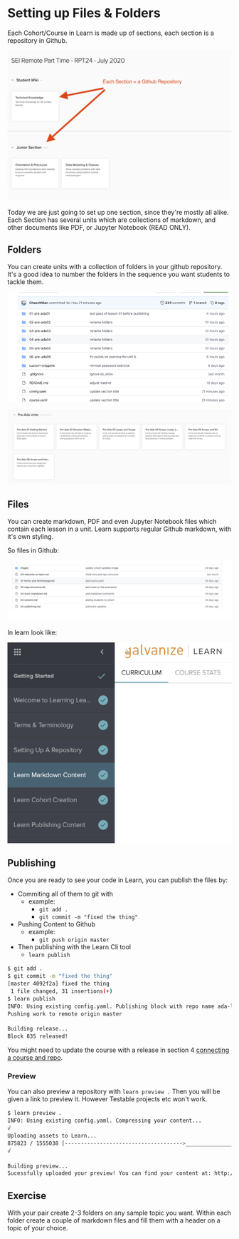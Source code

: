 
# Setting up Files & Folders

Each Cohort/Course in Learn is made up of sections, each section is a repository in Github.

![Learn Sections](images/learn-sections.png)

Today we are just going to set up one section, since they're mostly all alike.  Each Section has several units which are collections of markdown, and other documents like PDF, or Jupyter Notebook (READ ONLY).

## Folders

You can create units with a collection of folders in your github repository.  It's a good idea to number the folders in the sequence you want students to tackle them.  

![Github Repo Folders](images/github-unit-folders.png)

![Learn Unit Folders](images/learn-units.png)

## Files

You can create markdown, PDF and even Jupyter Notebook files which contain each lesson in a unit.  Learn supports regular Github markdown, with it's own styling.

So files in Github:

![Ada Github Files](images/github-files.png)

In learn look like:

![Learn Lessons](images/learn-lessons.png)

## Publishing

Once you are ready to see your code in Learn, you can publish the files by:

* Commiting all of them to git with
  * example:  
    * `git add .`
    * `git commit -m "fixed the thing"`
* Pushing Content to Github
  * example:
    * `git push origin master`
* Then publishing with the Learn Cli tool
  * `learn publish`


```bash
$ git add .                                
$ git commit -m "fixed the thing"          
[master 4092f2a] fixed the thing
 1 file changed, 31 insertions(+)
$ learn publish  
INFO: Using existing config.yaml. Publishing block with repo name ada-learn-workshop
Pushing work to remote origin master

Building release...
Block 835 released!
```

You might need to update the course with a release in section 4 [connecting a course and repo](./04-connecting-course-and-repo.md).

### Preview

You can also preview a repository with `learn preview .`  Then you will be given a link to preview it.  However Testable projects etc won't work.

```bash
$ learn preview .
INFO: Using existing config.yaml. Compressing your content...
√
Uploading assets to Learn...
875823 / 1555038 [------------------------------------->________________________1236271 / 1555038 [--------------------------------------------------->_________1301807 / 1555038 [------------------------------------------------------>______1416495 / 1555038 [-------------------------------------------------->____] 91.01555038 / 1555038 [----------------------------------------------------->] 100.01555038 / 1555038 [----------------------------------------------------->] 100.01555038 / 1555038 [---------------------------------------------------------] 100.00% 1395284 p/s 1s
√

Building preview...
Sucessfully uploaded your preview! You can find your content at: http://learn-2.galvanize.com/cohorts/1994
```
## Exercise

With your pair create 2-3  folders on any sample topic you want.  Within each folder create a couple of markdown files and fill them with a header on a topic of your choice.  
